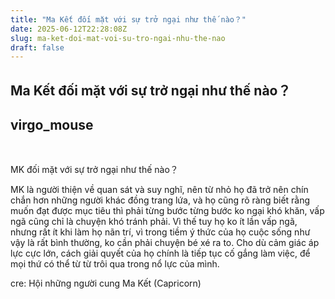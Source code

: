 ```yaml
---
title: "Ma Kết đối mặt với sự trở ngại như thế nào？"
date: 2025-06-12T22:28:08Z
slug: ma-ket-doi-mat-voi-su-tro-ngai-nhu-the-nao
draft: false
---
```


## Ma Kết đối mặt với sự trở ngại như thế nào？

## virgo_mouse

​ 
 
MK đối mặt với sự trở ngại như thế nào？​
 
MK là người thiện về quan sát và suy nghĩ, nên từ nhỏ họ đã trở nên chín chắn hơn những người khác đồng trang lứa, và họ cũng rõ ràng biết rằng muốn đạt được mục tiêu thì phải từng bước từng bước ko ngại khó khăn, vấp ngã cũng chỉ là chuyện khó tránh phải. Vì thế tuy họ ko ít lần vấp ngã, nhưng rất ít khi làm họ nãn trí, vì trong tiềm ý thức của họ cuộc sống như vậy là rất bình thường, ko cần phải chuyện bé xé ra to. Cho dù cảm giác áp lực cực lớn, cách giải quyết của họ chính là tiếp tục cố gắng làm việc, để mọi thứ có thể từ từ trôi qua trong nổ lực của mình.
 

 
cre: Hội những người cung Ma Kết (Capricorn)​​